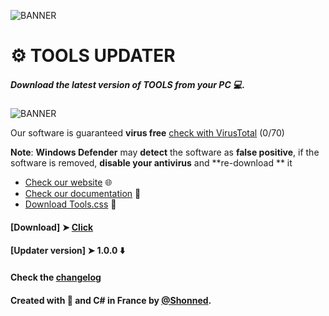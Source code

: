 ![BANNER](https://i.ibb.co/kD79GYD/updater.png)

# ⚙️ TOOLS UPDATER
##### Download the latest version of TOOLS from your PC 💻.

![BANNER](https://i.ibb.co/YTPt7Cq/updater-screen1.png)

Our software is guaranteed **virus free** [check with VirusTotal](https://www.virustotal.com/gui/file/e82eef392eda144d483ce7c4818884c4b2595465e836b5bc0a50670134101b3b/detection) (0/70)
 
**Note**: **Windows Defender** may **detect** the software as **false positive**, if the software is removed, **disable your antivirus** and **re-download ** it

+ [Check our website](https://shonned.github.io/tools-css/) 🌐
+ [Check our documentation](https://shonned.github.io/tools-css/doc.html) 📖
+ [Download Tools.css](https://shonned.github.io/tools-css/) 🦄
#### [Download] ➤ [Click](https://github.com/Shonned/TOOLSUpdater/raw/main/TOOLSUpdater.exe)
#### [Updater version] ➤ 1.0.0 ⬇️
#### Check the [changelog](CHANGELOG.md)
#### Created with 🥖 and C# in France by [@Shonned](https://instagram.com/067pm).
